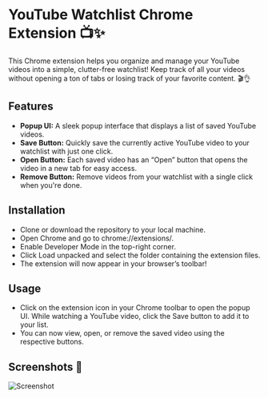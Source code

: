 YouTube Watchlist Chrome Extension 📺✨
=================================
This Chrome extension helps you organize and manage your YouTube videos into a simple, clutter-free watchlist! Keep track of all your videos without opening a ton of tabs or losing track of your favorite content. 🎬👌

Features
---------
- **Popup UI:** A sleek popup interface that displays a list of saved YouTube videos.
- **Save Button:** Quickly save the currently active YouTube video to your watchlist with just one click.
- **Open Button:** Each saved video has an “Open” button that opens the video in a new tab for easy access.
- **Remove Button:** Remove videos from your watchlist with a single click when you're done.

Installation
---------
- Clone or download the repository to your local machine.
- Open Chrome and go to chrome://extensions/.
- Enable Developer Mode in the top-right corner.
- Click Load unpacked and select the folder containing the extension files.
- The extension will now appear in your browser’s toolbar!

Usage
-------
- Click on the extension icon in your Chrome toolbar to open the popup UI.
While watching a YouTube video, click the Save button to add it to your list.
- You can now view, open, or remove the saved video using the respective buttons.

Screenshots 📸
----
![Screenshot](https://i.ibb.co/d9R9F7D/Screenshot-2025-03-22-at-17-14-22.png)